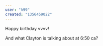 ```yaml
---
user: "h99"
created: "1356459022"
---
```


Happy birthday vvvv!

And what Clayton is talking about at 6:50 ca?
